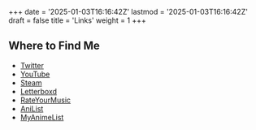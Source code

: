 +++
date = '2025-01-03T16:16:42Z'
lastmod = '2025-01-03T16:16:42Z'
draft = false
title = 'Links'
weight = 1
+++

## Where to Find Me

- [Twitter](https://twitter.com/tuxracer)
- [YouTube](https://www.youtube.com/channel/UCHKtasHcMGuYR95T8yqYeDA)
- [Steam](http://steamcommunity.com/id/kinisis)
- [Letterboxd](https://letterboxd.com/Sztukmistrz)
- [RateYourMusic](https://rateyourmusic.com/~Kinisis)
- [AniList](https://anilist.co/user/Kinisis)
- [MyAnimeList](http://myanimelist.net/profile/kinisis)